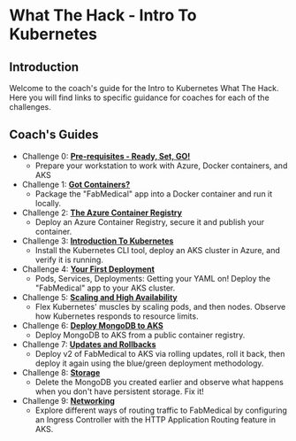 # What The Hack - Intro To Kubernetes
## Introduction
Welcome to the coach's guide for the Intro to Kubernetes What The Hack. Here you will find links to specific guidance for coaches for each of the challenges.


## Coach's Guides
- Challenge 0: **[Pre-requisites - Ready, Set, GO!](00-prereqs.md)**
   - Prepare your workstation to work with Azure, Docker containers, and AKS
- Challenge 1: **[Got Containers?](01-containers.md)**
   - Package the "FabMedical" app into a Docker container and run it locally.
- Challenge 2: **[The Azure Container Registry](02-acr.md)**
   - Deploy an Azure Container Registry, secure it and publish your container.
- Challenge 3: **[Introduction To Kubernetes](03-k8sintro.md)**
   - Install the Kubernetes CLI tool, deploy an AKS cluster in Azure, and verify it is running.
- Challenge 4: **[Your First Deployment](04-k8sdeployment.md)**
   - Pods, Services, Deployments: Getting your YAML on! Deploy the "FabMedical" app to your AKS cluster. 
- Challenge 5: **[Scaling and High Availability](05-scaling.md)**
   - Flex Kubernetes' muscles by scaling pods, and then nodes. Observe how Kubernetes responds to resource limits.
- Challenge 6: **[Deploy MongoDB to AKS](06-deploymongo.md)**
   - Deploy MongoDB to AKS from a public container registry.
- Challenge 7: **[Updates and Rollbacks](07-updaterollback.md)**
   - Deploy v2 of FabMedical to AKS via rolling updates, roll it back, then deploy it again using the blue/green deployment methodology.
- Challenge 8: **[Storage](08-storage.md)**
   - Delete the MongoDB you created earlier and observe what happens when you don't have persistent storage. Fix it!
- Challenge 9: **[Networking](09-networking.md)**
   - Explore different ways of routing traffic to FabMedical by configuring an Ingress Controller with the HTTP Application Routing feature in AKS.
